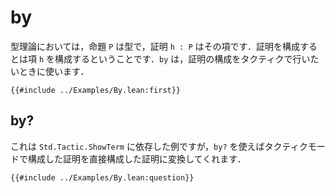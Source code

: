 # by

型理論においては，命題 `P` は型で，証明 `h : P` はその項です．証明を構成するとは項 `h` を構成するということです．`by` は，証明の構成をタクティクで行いたいときに使います．

```lean
{{#include ../Examples/By.lean:first}}
```

## by?

これは `Std.Tactic.ShowTerm` に依存した例ですが，`by?` を使えばタクティクモードで構成した証明を直接構成した証明に変換してくれます．

```lean
{{#include ../Examples/By.lean:question}}
```
